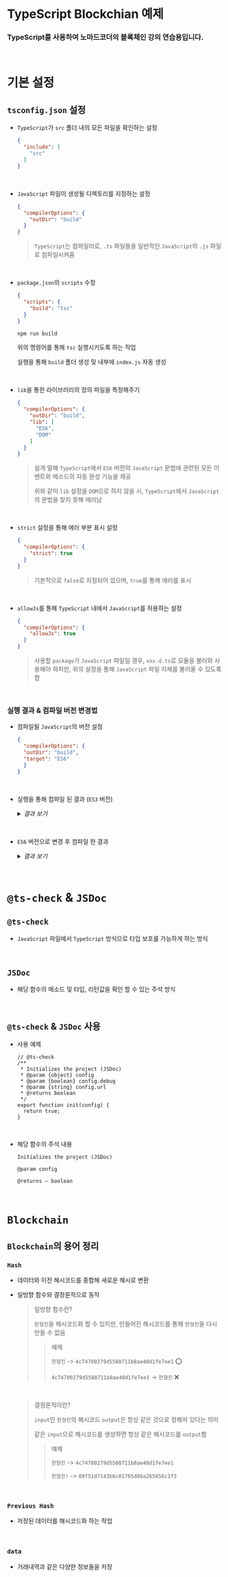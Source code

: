 # TypeScript Blockchian 예제
### TypeScript를 사용하여 노마드코더의 블록체인 강의 연습용입니다.

<br>

#  기본 설정

## `tsconfig.json` 설정

- `TypeScript`가 `src` 폴더 내의 모든 파일을 확인하는 설정

  ```JSON
  {
    "include": [
      "src"
    ]
  }
  ```

<br>

- `JavaScript` 파일이 생성될 디렉토리를 지정하는 설정

  ```JSON
  {
    "compilerOptions": {
      "outDir": "build"
    }
  }
  ```

    > `TypeScript`는 컴파일러로, `.ts` 파일들을 일반적인 `JavaScript`의 `.js` 파일로 컴파일시켜줌

<br>

- `package.json`의 `scripts` 수정

  ```JSON
  {
    "scripts": {
      "build": "tsc"
    }
  }
  ```

  ```bash
  npm run build
  ```
  위의 명령어를 통해 `tsc` 실행시키도록 하는 작업

  실행을 통해 `build` 폴더 생성 및 내부에 `index.js` 자동 생성

<br>

  - `lib`을 통한 라이브러리의 정의 파일을 특정해주기

    ```JSON
    {
      "compilerOptions": {
        "outDir": "build",
        "lib": [
          "ES6",
          "DOM"
        ]
      }
    }
    ```
    > 쉽게 말해 `TypeScript`에서 `ES6` 버전의 `JavaScript` 문법에 관련된 모든 이벤트와 메소드의 자동 완성 기능을 제공
    >
    >
    > 위와 같이 `lib` 설정을 `DOM`으로 하지 않을 시, `TypeScript`에서 `JavaScript`의 문법을 찾지 못해 에러남

<br>

  - `strict` 설정을 통해 에러 부분 표시 설정

    ```JSON
    {
      "compilerOptions": {
        "strict": true
      }
    }
    ```
    > 기본적으로 `false`로 지정되어 있으며, `true`를 통해 에러를 표시

<br>

  - `allowJs`를 통해 `TypeScript` 내에서 `JavaScript`를 허용하는 설정

    ```JSON
    {
      "compilerOptions": {
        "allowJs": true
      }
    }
    ```
    > 사용할 `package`가  `JavaScript` 파일일 경우, `xxx.d.ts`로 모듈을 불러와 사용해야 하지만, 위의 설정을 통해 `JavaScript` 파일 자체를 불러올 수 있도록 함

<br>

### 실행 결과 & 컴파일 버전 변경법
  
  - 컴파일될 `JavaScript`의 버전 설정

    ```JSON
    {
      "compilerOptions": {
      "outDir": "build",
      "target": "ES6"
      }
    }
    ```

<br>

-  실행을 통해 컴파일 된 결과 (`ES3` 버전)

    <details>
    <summary><i>결과 보기</i></summary>

    - 실행시킬 `index.ts` 코드
      ```TS
      const hello = () => 'hi';
      ```

    - 컴파일되어 생성된 `index.js` 코드
      ```JS
      var hello = function () { return 'hi'; };
      // 호환성을 위해 낮은 버전의 JavaScript 코드로 자동 컴파일됨
      ```
    </details>

<br>

- `ES6` 버전으로 변경 후 컴파일 한 결과

    <details>
    <summary><i>결과 보기</i></summary>

    - 실행시킬 `index.ts` 코드
      ```TS
      const hello = () => 'hi';
      ```

    - 컴파일되어 생성된 `index.js` 코드
      ```JS
      const hello = () => 'hi';
      // ES6 버전에서 호환되는 const로 변경
      ```
    </details>

<br>

# `@ts-check` & `JSDoc`

## `@ts-check`

- `JavaScript` 파일에서 `TypeScript` 방식으로 타입 보호를 가능하게 하는 방식

<br>

## `JSDoc`

- 해당 함수의 메소드 및 타입, 리턴값을 확인 할 수 있는 주석 방식

<br>

## `@ts-check` & `JSDoc` 사용

- 사용 예제

  ```JS
  // @ts-check
  /**
   * Initializes the project (JSDoc)
   * @param {object} config 
   * @param {boolean} config.debug
   * @param {string} config.url
   * @returns boolean
   */
  export function init(config) {
    return true;
  }
  ```

<br>

- 해당 함수의 주석 내용

  ```
  Initializes the project (JSDoc)

  @param config

  @returns — boolean
  ```

<br>

# `Blockchain`

## `Blockchain`의 용어 정리

### `Hash`

  - 데이터와 이전 해시코드를 종합해 새로운 해시로 변환

  - 일방향 함수와 결정론적으로 동작

    > 일방향 함수란?
    > 
    > 
    > `한형진`을 해시코드화 할 수 있지만, 만들어진 해시코드를 통해 `한형진`을 다시 만들 수 없음
    > 
    >> 예제
    >> 
    >> `한형진` -> `4c74700279d5580711b8ae40d1fe7ee1` ⭕
    >> 
    >> `4c74700279d5580711b8ae40d1fe7ee1` -> `한형진` ❌

    <br>

    > 결정론적이란?
    > 
    > 
    > `input`인 `한형진`의 해시코드 `output`은 항상 같은 것으로 정해져 있다는 의미
    > 
    > 같은 `input`으로 해시코드를 생성하면 항상 같은 해시코드를 `output`함
    > 
    >> 예제
    >> 
    >> `한형진` -> `4c74700279d5580711b8ae40d1fe7ee1`
    >> 
    >> `한형진!` -> `09f51d7143b6c01765d86a265656c1f3`

<br>

### `Previous Hash`

  - 저장된 데이터를 해시코드화 하는 작업

<br>

### `data`

  - 거래내역과 같은 다양한 정보들을 저장